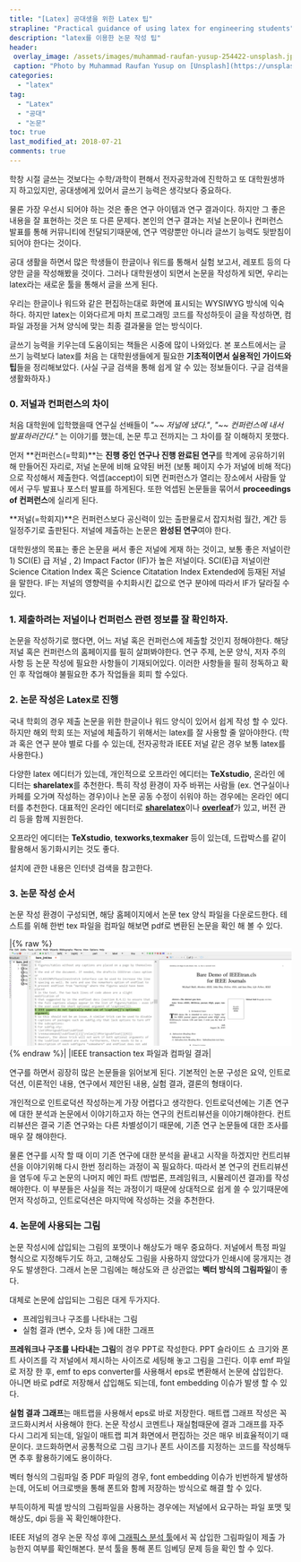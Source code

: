 ```yaml
---
title: "[Latex] 공대생을 위한 Latex 팁"
strapline: "Practical guidance of using latex for engineering students"
description: "latex를 이용한 논문 작성 팁"
header:
 overlay_image: /assets/images/muhammad-raufan-yusup-254422-unsplash.jpg
 caption: "Photo by Muhammad Raufan Yusup on [Unsplash](https://unsplash.com)"
categories:
  - "latex"
tag:
  - "Latex"
  - "공대"
  - "논문"
toc: true
last_modified_at: 2018-07-21
comments: true
---
```




학창 시절 글쓰는 것보다는 수학/과학이 편해서 전자공학과에 진학하고 또 대학원생까지 하고있지만, 공대생에게 있어서 글쓰기 능력은 생각보다 중요하다.

물론 가장 우선시 되어야 하는 것은 좋은 연구 아이템과 연구 결과이다. 하지만 그 좋은 내용을 잘 표현하는 것은 또 다른 문제다. 본인의 연구 결과는 저널 논문이나 컨퍼런스 발표를 통해 커뮤니티에 전달되기때문에, 연구 역량뿐만 아니라 글쓰기 능력도 뒷받침이 되어야 한다는 것이다. 

공대 생활을 하면서 많은 학생들이 한글이나 워드를 통해서 실험 보고서, 레포트 등의 다양한 글을 작성해봤을 것이다. 그러나 대학원생이 되면서 논문을 작성하게 되면, 우리는 latex라는 새로운 툴을 통해서 글을 쓰게 된다.

우리는 한글이나 워드와 같은 편집하는대로 화면에 표시되는  WYSIWYG 방식에 익숙하다. 하지만 latex는 이와다르게 마치 프로그래밍 코드를 작성하듯이 글을 작성하면, 컴파일 과정을 거쳐 양식에 맞는 최종 결과물을 얻는 방식이다.

글쓰기 능력을 키우는데 도움이되는 책들은 시중에 많이 나와있다. 본 포스트에서는 글쓰기 능력보다 latex를 처음 는 대학원생들에게 필요한 **기초적이면서 실용적인 가이드와 팁**들을 정리해보았다.  (사실 구글 검색을 통해 쉽게 알 수 있는 정보들이다. 구글 검색을 생활화하자.)

### 0. 저널과 컨퍼런스의 차이

처음 대학원에 입학했을때 연구실 선배들이 *"~~ 저널에 냈다."*, *"~~ 컨퍼런스에 내서 발표하러간다."* 는 이야기를 했는데, 논문 투고 전까지는 그 차이를 잘 이해하지 못했다.

먼저 **컨퍼런스(=학회)**는 **진행 중인 연구나 진행 완료된 연구**를 학계에 공유하기위해 만들어진 자리로, 저널 논문에 비해 요약된 버전 (보통 페이지 수가 저널에 비해 적다)으로 작성해서 제출한다. 억셉(accept)이 되면 컨퍼런스가 열리는 장소에서 사람들 앞에서 구두 발표나 포스터 발표를 하게된다. 또한 억셉된 논문들을 묶어서 **proceedings of 컨퍼런스**에 실리게 된다. 

**저널(=학회지)**은 컨퍼런스보다 공신력이 있는 출판물로서 잡지처럼 월간, 계간 등 일정주기로 출판된다. 저널에 제출하는 논문은 **완성된 연구**여야 한다. 

대학원생의 목표는 좋은 논문을 써서 좋은 저널에 게재 하는 것이고, 보통 좋은 저널이란 1) SCI(E) 급 저널 , 2) Impact Factor (IF)가 높은 저널이다. SCI(E)급 저널이란 Science Citation Index 혹은 Science Citatation Index Extended에 등재된 저널을 말한다. IF는 저널의 영향력을 수치화시킨 값으로 연구 분야에 따라서 IF가 달라질 수 있다.

### 1. 제출하려는 저널이나 컨퍼런스 관련 정보를 잘 확인하자. 

논문을 작성하기로 했다면, 어느 저널 혹은 컨퍼런스에 제출할 것인지 정해야한다. 해당 저널 혹은 컨퍼런스의 홈페이지를 필히 살펴봐야한다. 연구 주제, 논문 양식, 저자 주의사항 등 논문 작성에 필요한 사항들이 기재되어있다. 이러한 사항들을 필히 정독하고 확인 후 작업해야 불필요한 추가 작업들을 회피 할 수있다.

### 2. 논문 작성은 Latex로 진행 

국내 학회의 경우 제출 논문을 위한 한글이나 워드 양식이 있어서 쉽게 작성 할 수 있다. 하지만 해외 학회 또는 저널에 체출하기 위해서는 latex를 잘 사용할 줄 알아야한다. (학과 혹은 연구 분야 별로 다를 수 있는데, 전자공학과 IEEE 저널 같은 경우 보통 latex를 사용한다.)

다양한 latex 에디터가 있는데, 개인적으로 오프라인 에디터는 **TeXstudio**, 온라인 에디터는 **sharelatex**를 추천한다. 특히 작성 환경이 자주 바뀌는 사람들 (ex. 연구실이나 카페를 오가며 작성하는 경우)이나 논문 공동 수정이 쉬워야 하는 경우에는 온라인 에디터를 추천한다. 대표적인 온라인 에디터로 [**sharelatex**](www.sharelatex.com)이나 [**overleaf**](www.overleaf.com)가 있고, 버전 관리 등을 함께 지원한다.

오프라인 에디터는 **TeXstudio**, **texworks**,**texmaker** 등이 있는데, 드랍박스를 같이 활용해서 동기화시키는 것도 좋다. 

설치에 관한 내용은 인터넷 검색을 참고한다. 

### 3. 논문 작성 순서
논문 작성 환경이 구성되면, 해당 홈페이지에서 논문 tex 양식 파일을 다운로드한다. 테스트를 위해 한번 tex 파일을 컴파일 해보면 pdf로 변환된 논문을 확인 해 볼 수 있다. 

|{% raw %}![alt](/assets/images/baredemo.png){% endraw %}|
|IEEE transaction tex 파일과 컴파일 결과|

연구를 하면서 굉장히 많은 논문들을 읽어보게 된다. 기본적인 논문 구성은 요약, 인트로덕션, 이론적인 내용, 연구에서 제안된 내용, 실험 결과, 결론의 형태이다.

개인적으로 인트로덕션 작성하는게 가장 어렵다고 생각한다. 인트로덕션에는 기존 연구에 대한 분석과 논문에서 이야기하고자 하는 연구의 컨트리뷰션을 이야기해야한다. 컨트리뷰션은 결국 기존 연구와는 다른 차별성이기 때문에, 기존 연구 논문들에 대한 조사를 매우 잘 해야한다.

물론 연구를 시작 할 때 이미 기존 연구에 대한 분석을 끝내고 시작을 하겠지만 컨트리뷰션을 이야기위해  다시 한번 정리하는 과정이 꼭 필요하다. 따라서 본 연구의 컨트리뷰션을 염두에 두고 논문의 나머지 메인 파트 (방법론, 프레임워크, 시뮬레이션 결과)를 작성해야한다. 이 부분들은 사실을 적는 과정이기 때문에 상대적으로 쉽게 쓸 수 있기때문에 먼저 작성하고, 인트로덕션은 마지막에 작성하는 것을 추천한다.

### 4. 논문에 사용되는 그림

논문 작성시에 삽입되는 그림의 포맷이나 해상도가 매우 중요하다.  저널에서 특정 파일 형식으로 지정해두기도 하고, 고해상도 그림을 사용하지 않았다가 인쇄시에 뭉개지는 경우도 발생한다. 그래서 논문 그림에는 해상도와 큰 상관없는 **벡터 방식의 그림파일**이 좋다.

대체로 논문에 삽입되는 그림은 대게 두가지다.

* 프레임워크나 구조를 나타내는 그림
* 실험 결과 (변수, 오차 등 )에 대한 그래프

**프레워크나 구조를 나타내는 그림**의 경우 PPT로 작성한다. PPT 슬라이드 쇼 크기와 폰트 사이즈를 각 저널에서 제시하는 사이즈로 세팅해 놓고 그림을 그린다. 이후 emf 파일로 저장 한 후, emf to eps converter를 사용해서 eps로 변환해서 논문에 삽입한다.
아니면 바로 pdf로 저장해서 삽입해도 되는데, font embedding 이슈가 발생 할 수 있다.

**실험 결과 그래프**는 매트랩을 사용해서 eps로 바로 저장한다. 매트랩 그래프 작성은 꼭 코드화시켜서 사용해야 한다. 논문 작성시 코멘트나 재실험때문에 결과 그래프를 자주 다시 그리게 되는데, 일일이 매트랩 피겨 화면에서 편집하는 것은 매우 비효율적이기 때문이다. 코드화하면서 공통적으로 그림 크기나 폰트 사이즈를 지정하는 코드를 작성해두면 추후 활용하기에도 용이하다.

벡터 형식의 그림파일 중 PDF 파일의 경우, font embedding 이슈가 빈번하게 발생하는데, 어도비 어크로뱃을 통해 폰트와 함께 저장하는 방식으로 해결 할 수 있다.

부득이하게 픽셀 방식의 그림파일을 사용하는 경우에는 저널에서 요구하는 파일 포맷 및 해상도, dpi 등을 꼭 확인해야한다. 

IEEE 저널의 경우 논문 작성 후에 [그래픽스 분석 툴](http://graphicsqc.ieee.org/)에서 꼭 삽입한 그림파일이 제출 가능한지 여부를 확인해본다. 분석 툴을 통해 폰트 임베딩 문제 등을 확인 할 수 있다.